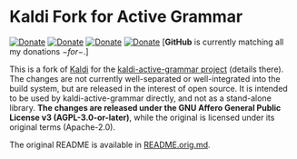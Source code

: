 Kaldi Fork for Active Grammar
=============================

[![Donate](https://img.shields.io/badge/donate-GitHub-pink.svg)](https://github.com/sponsors/daanzu)
[![Donate](https://img.shields.io/badge/donate-Patreon-orange.svg)](https://www.patreon.com/daanzu)
[![Donate](https://img.shields.io/badge/donate-PayPal-green.svg)](https://paypal.me/daanzu)
[![Donate](https://img.shields.io/badge/preferred-GitHub-black.svg)](https://github.com/sponsors/daanzu)
[**GitHub** is currently matching all my donations $-for-$.]

This is a fork of [Kaldi](https://github.com/kaldi-asr/kaldi) for the
[kaldi-active-grammar project](https://github.com/daanzu/kaldi-active-grammar)
(details there). The changes are not currently well-separated or well-integrated
into the build system, but are released in the interest of open source. It is
intended to be used by kaldi-active-grammar directly, and not as a stand-alone
library. **The changes are released under the GNU Affero General Public License
v3 (AGPL-3.0-or-later)**, while the original is licensed under its original
terms (Apache-2.0).

The original README is available in [README.orig.md](README.orig.md).

